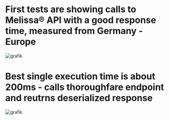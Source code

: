 # First tests are showing calls to Melissa® API with a good response time, measured from Germany - Europe
![grafik](https://github.com/odysseyofcoding/ODC.MdSharp/assets/74965926/0c2300ec-2210-49b5-ac27-fb79485cd0c9)


# Best single execution time is about 200ms - calls thoroughfare endpoint and reutrns deserialized response
![grafik](https://github.com/odysseyofcoding/ODC.MdSharp/assets/74965926/2d9ee7dd-1632-4509-bd14-aa81f2e2d749)

